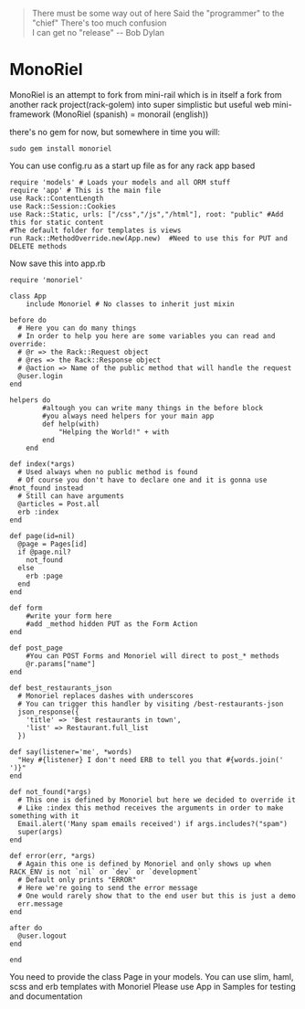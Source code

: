 >There must be some way out of here 
>Said the "programmer" to the "chief"
>There's too much confusion  
>I can get no "release" -- Bob Dylan

MonoRiel
=====

MonoRiel is an attempt to fork from mini-rail 
which is in itself a fork from another rack project(rack-golem) into
super simplistic but useful web mini-framework (MonoRiel (spanish) = monorail (english))

there's no gem for now, but somewhere in time you will:

    sudo gem install monoriel

You can use config.ru as a start up file as for any rack app based

    require 'models' # Loads your models and all ORM stuff
    require 'app' # This is the main file
    use Rack::ContentLength
    use Rack::Session::Cookies
    use Rack::Static, urls: ["/css","/js","/html"], root: "public" #Add this for static content
    #The default folder for templates is views
    run Rack::MethodOverride.new(App.new)  #Need to use this for PUT and DELETE methods

Now save this into app.rb

    require 'monoriel'

  	class App
	    include Monoriel # No classes to inherit just mixin

	before do
	  # Here you can do many things
	  # In order to help you here are some variables you can read and override:
	  # @r => the Rack::Request object
	  # @res => the Rack::Response object
	  # @action => Name of the public method that will handle the request
	  @user.login
	end

	helpers do
			#altough you can write many things in the before block
			#you always need helpers for your main app
			def help(with)
				"Helping the World!" + with
			end
		end
		
	def index(*args)
	  # Used always when no public method is found
	  # Of course you don't have to declare one and it is gonna use #not_found instead
	  # Still can have arguments
	  @articles = Post.all
	  erb :index
	end

	def page(id=nil)
	  @page = Pages[id]
	  if @page.nil?
		not_found
	  else
		erb :page
	  end
	end
	
	def form
		#write your form here
		#add _method hidden PUT as the Form Action
	end
	
	def post_page
		#You can POST Forms and Monoriel will direct to post_* methods
		@r.params["name"]
	end
	
	def best_restaurants_json
	  # Monoriel replaces dashes with underscores
	  # You can trigger this handler by visiting /best-restaurants-json
	  json_response({
		'title' => 'Best restaurants in town',
		'list' => Restaurant.full_list
	  })

	def say(listener='me', *words)
	  "Hey #{listener} I don't need ERB to tell you that #{words.join(' ')}"
	end

	def not_found(*args)
	  # This one is defined by Monoriel but here we decided to override it
	  # Like :index this method receives the arguments in order to make something with it
	  Email.alert('Many spam emails received') if args.includes?("spam")
	  super(args)
	end
	
	def error(err, *args)
	  # Again this one is defined by Monoriel and only shows up when RACK_ENV is not `nil` or `dev` or `development`
	  # Default only prints "ERROR"
	  # Here we're going to send the error message
	  # One would rarely show that to the end user but this is just a demo
	  err.message
	end

	after do
	  @user.logout
	end

	end

You need to provide the class Page in your models.
You can use slim, haml, scss and erb templates with Monoriel
Please use App in Samples for testing and documentation
